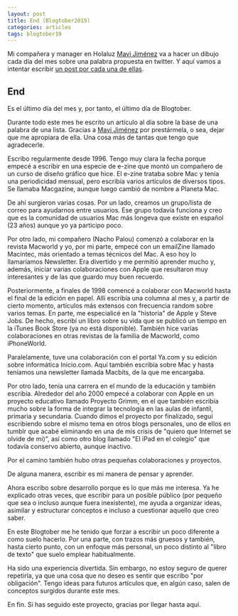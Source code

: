 ```yaml
---
layout: post
title: End (Blogtober2019)
categories: articles
tags: blogtober19
---
```


Mi compañera y manager en Holaluz [Mavi Jiménez](https://twitter.com/Linkita) va a hacer un dibujo cada día del mes sobre una palabra propuesta en twitter. Y aquí vamos a intentar escribir [un post por cada una de ellas](https://franiglesias.github.io/blogtober19-status/).


## End

Es el último día del mes y, por tanto, el último día de Blogtober.

Durante todo este mes he escrito un artículo al día sobre la base de una palabra de una lista. Gracias a [Mavi Jiménez](https://twitter.com/Linkita) por prestármela, o sea, dejar que me apropiara de ella. Una cosa más de tantas que tengo que agradecerle.

Escribo regularmente desde 1996. Tengo muy clara la fecha porque empecé a escribir en una especie de e-zine que montó un compañero de un curso de diseño gráfico que hice. El e-zine trataba sobre Mac y tenía una periodicidad mensual, pero escribía varios artículos de diversos tipos. Se llamaba Macgazine, aunque luego cambió de nombre a Planeta Mac.

De ahí surgieron varias cosas. Por un lado, creamos un grupo/lista de correo para ayudarnos entre usuarios. Ese grupo todavía funciona y creo que es la comunidad de usuarios Mac más longeva que existe en español (23 años) aunque yo ya participo poco.

Por otro lado, mi compañero (Nacho Palou) comenzó a colaborar en la revista Macworld y yo, por mi parte, empecé con un emailZine llamado Macintec, más orientado a temas técnicos del Mac. A eso hoy lo llamaríamos Newsletter. Era divertido y me permitió aprender mucho y, además, iniciar varias colaboraciones con Apple que resultaron muy interesantes y de las que guardo muy buen recuerdo. 

Posteriormente, a finales de 1998 comencé a colaborar con Macworld hasta el final de la edición en papel. Allí escribía una columna al mes y, a partir de cierto momento, artículos más extensos con frecuencia random sobre varios temas. En parte, me especialicé en la "historia" de Apple y Steve Jobs. De hecho, escribí un libro sobre su vida que se publicó un tiempo en la iTunes Book Store (ya no está disponible). También hice varias colaboraciones en otras revistas de la familia de Macworld, como iPhoneWorld. 

Paralelamente, tuve una colaboración con el portal Ya.com y su edición sobre informática Inicio.com. Aquí también escribía sobre Mac y hasta teníamos una newsletter llamada Macbits, de la que me encargaba.

Por otro lado, tenía una carrera en el mundo de la educación y también escribía. Alrededor del año 2000 empecé a colaborar con Apple en un proyecto educativo llamado Proyecto Grimm, en el que también escribía mucho sobre la forma de integrar la tecnología en las aulas de infantil, primaria y secundaria. Cuando dimos el proyecto por finalizado, seguí escribiendo sobre el mismo tema en otros blogs personales, uno de ellos en tumblr que acabé eliminando en una de mis crisis de "quiero que Internet se olvide de mi)", así como otro blog llamado "El iPad en el colegio" que todavía conservo abierto, aunque inactivo.

Por el camino también hubo otras pequeñas colaboraciones y proyectos.

De alguna manera, escribir es mi manera de pensar y aprender.

Ahora escribo sobre desarrollo porque es lo que más me interesa. Ya he explicado otras veces, que escribir para un posible público (por pequeño que sea o incluso aunque fuera inexistente), me ayuda a organizar ideas, asimilar y estructurar conceptos e incluso a cuestionar aquello que creo saber.

En este Blogtober me he tenido que forzar a escribir un poco diferente a como suelo hacerlo. Por una parte, con trazos más gruesos y también, hasta cierto punto, con un enfoque más personal, un poco distinto al "libro de texto" que suelo emplear habitualmente.

Ha sido una experiencia divertida. Sin embargo, no estoy seguro de querer repetirla, ya que una cosa que no deseo es sentir que escribo "por obligación". Tengo ideas para futuros artículos que, en algún caso, salen de conceptos surgidos durante este mes.

En fin. Si has seguido este proyecto, gracias por llegar hasta aquí.

